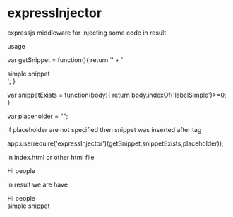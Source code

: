 expressInjector
===============

expressjs middleware for injecting some code in result

usage

var getSnippet = function(){
     return '<!-- labelSimple -->' +
             '<div>simple snippet</div>';
 }

var snippetExists = function(body){
    return body.indexOf('labelSimple')>=0;
}

var placeholder = "<simpleSnippetPlaceholder/>";

if placeholder are not specified then snippet was inserted after <body> tag

app.use(require('expressInjector')(getSnippet,snippetExists,placeholder));


in index.html or other html file


<html>
    <head></head>
    <body>
        <div>
            Hi people
        </div>
        <simpleSnippetPlaceholder/>
    </body>
</html>

in result we are have

<html>
    <head></head>
    <body>
        <div>
            Hi people
        </div>
        <div>simple snippet</div>
    </body>
</html>